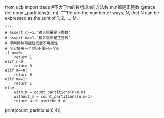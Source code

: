 from ucb import trace
#不大于m的数组成n的方法数,m,n都是正整数
@trace
def count_partitions(n, m):
    """Return the number of ways, N, that N can be expressed as the sum of 1, 2, ..., M.

    """
    # assert n>=1,"输入需要是正整数"
    # assert m>=1,"输入需要是正整数"
    # 探索两种可能性或者不可能性
    # 至少使用一个m和不使用一个m
    if n==0:
        return 1
    elif n<0:
        return 0
    elif m==0:
        return 0
    elif m==1:
        return 1
    else:
        with_m = count_partitions(n-m,m)
        without_m = count_partitions(n,m-1)
        return with_m+without_m
    


print(count_partitions(6,4))